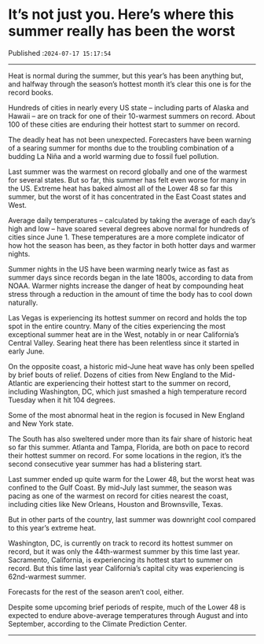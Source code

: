 # It’s not just you. Here’s where this summer really has been the worst

Published :`2024-07-17 15:17:54`

---

Heat is normal during the summer, but this year’s has been anything but, and halfway through the season’s hottest month it’s clear this one is for the record books.

Hundreds of cities in nearly every US state – including parts of Alaska and Hawaii – are on track for one of their 10-warmest summers on record. About 100 of these cities are enduring their hottest start to summer on record.

The deadly heat has not been unexpected. Forecasters have been warning of a searing summer for months due to the troubling combination of a budding La Niña and a world warming due to fossil fuel pollution.

Last summer was the warmest on record globally and one of the warmest for several states. But so far, this summer has felt even worse for many in the US. Extreme heat has baked almost all of the Lower 48 so far this summer, but the worst of it has concentrated in the East Coast states and West.

Average daily temperatures – calculated by taking the average of each day’s high and low – have soared several degrees above normal for hundreds of cities since June 1. These temperatures are a more complete indicator of how hot the season has been, as they factor in both hotter days and warmer nights.

Summer nights in the US have been warming nearly twice as fast as summer days since records began in the late 1800s, according to data from NOAA. Warmer nights increase the danger of heat by compounding heat stress through a reduction in the amount of time the body has to cool down naturally.

Las Vegas is experiencing its hottest summer on record and holds the top spot in the entire country. Many of the cities experiencing the most exceptional summer heat are in the West, notably in or near California’s Central Valley. Searing heat there has been relentless since it started in early June.

On the opposite coast, a historic mid-June heat wave has only been spelled by brief bouts of relief. Dozens of cities from New England to the Mid-Atlantic are experiencing their hottest start to the summer on record, including Washington, DC, which just smashed a high temperature record Tuesday when it hit 104 degrees.

Some of the most abnormal heat in the region is focused in New England and New York state.

The South has also sweltered under more than its fair share of historic heat so far this summer. Atlanta and Tampa, Florida, are both on pace to record their hottest summer on record. For some locations in the region, it’s the second consecutive year summer has had a blistering start.

Last summer ended up quite warm for the Lower 48, but the worst heat was confined to the Gulf Coast. By mid-July last summer, the season was pacing as one of the warmest on record for cities nearest the coast, including cities like New Orleans, Houston and Brownsville, Texas.

But in other parts of the country, last summer was downright cool compared to this year’s extreme heat.

Washington, DC, is currently on track to record its hottest summer on record, but it was only the 44th-warmest summer by this time last year. Sacramento, California, is experiencing its hottest start to summer on record. But this time last year California’s capital city was experiencing is 62nd-warmest summer.

Forecasts for the rest of the season aren’t cool, either.

Despite some upcoming brief periods of respite, much of the Lower 48 is expected to endure above-average temperatures through August and into September, according to the Climate Prediction Center.

---

